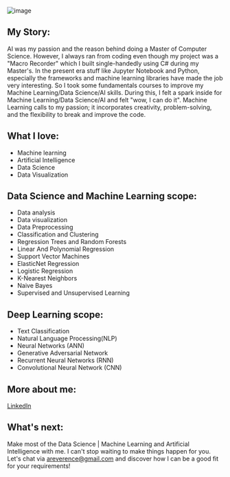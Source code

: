 ![image](https://github.com/Toqeer-Ahmad/asset/blob/main/Artboard%202.png)
## My Story:<br />
AI was my passion and the reason behind doing a Master of Computer Science. However, I always ran from coding even though my project was a "Macro Recorder" which I built single-handedly using C# during my Master's. In the present era stuff like Jupyter Notebook and Python, especially the frameworks and machine learning libraries have made the job very interesting. So I took some fundamentals courses to improve my Machine Learning/Data Science/AI skills. During this, I felt a spark inside for Machine Learning/Data Science/AI and felt "wow, I can do it". Machine Learning calls to my passion; it incorporates creativity, problem-solving, and the flexibility to break and improve the code.

## What I love:<br />
- Machine learning<br />
- Artificial Intelligence<br />
- Data Science<br />
- Data Visualization<br />

## Data Science and Machine Learning scope:<br />
- Data analysis<br />
- Data visualization<br />
- Data Preprocessing<br />
- Classification and Clustering<br />
- Regression Trees and Random Forests<br />
- Linear And Polynomial Regression<br />
- Support Vector Machines<br />
- ElasticNet Regression<br />
- Logistic Regression<br />
- K-Nearest Neighbors<br />
- Naive Bayes<br />
- Supervised and Unsupervised Learning<br />

## Deep Learning scope:<br />
- Text Classification<br />
- Natural Language Processing(NLP)<br />
- Neural Networks (ANN)<br />
- Generative Adversarial Network<br />
- Recurrent Neural Networks (RNN)<br />
- Convolutional Neural Network (CNN)<br />

## More about me:<br />
[LinkedIn](https://www.linkedin.com/in/ToqeerAhmad/)

## What's next:<br />
Make most of the Data Science | Machine Learning and Artificial Intelligence with me. I can't stop waiting to make things happen for you. Let's chat via areverence@gmail.com and discover how I can be a good fit for your requirements!<br />
